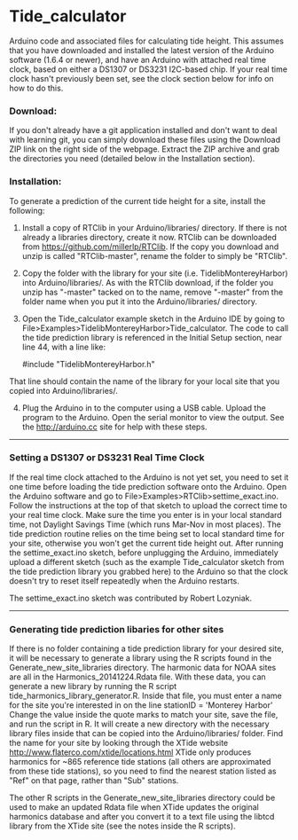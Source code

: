 Tide_calculator
===============

Arduino code and associated files for calculating tide height. This assumes that you 
have downloaded and installed the latest version of the Arduino software (1.6.4 or newer), 
and have an Arduino with attached real time clock, based on either a DS1307 or DS3231
I2C-based chip. If your real time clock hasn't previously been set, see the clock section below
for info on how to do this. 

### Download:
If you don't already have a git application installed and don't want to deal with learning git, you can simply download these files using the Download ZIP link on the right side of the webpage. Extract the ZIP archive and grab the directories you need (detailed below in the Installation section). 

### Installation:

To generate a prediction of the current tide height for a site, install the following:

1. Install a copy of RTClib in your Arduino/libraries/ directory. If there is not already a libraries directory, create it now. RTClib can be downloaded from https://github.com/millerlp/RTClib. If the copy you download and unzip is called "RTClib-master", rename the folder to simply be "RTClib".

2. Copy the folder with the library for your site (i.e. TidelibMontereyHarbor) into Arduino/libraries/. As with the RTClib download, if the folder you unzip has "-master" tacked on to the name, remove "-master" from the folder name when you put it into the Arduino/libraries/ directory.

3. Open the Tide_calculator example sketch in the Arduino IDE by going to File>Examples>TidelibMontereyHarbor>Tide_calculator. The code to call the tide prediction library is referenced in the Initial Setup section, near line 44, with a line like:

	\#include "TidelibMontereyHarbor.h"

That line should contain the name of the library for your local site that you copied into Arduino/libraries/.

4. Plug the Arduino in to the computer using a USB cable. Upload the program to the Arduino. 
Open the serial monitor to view the output. See the http://arduino.cc site for help with 
these steps. 

------------------------------
### Setting a DS1307 or DS3231 Real Time Clock
If the real time clock attached to the Arduino is not yet set, you need to set it one time 
before loading the tide prediction software onto the Arduino. Open the Arduino software and 
go to File>Examples>RTClib>settime_exact.ino. Follow the instructions at the top of that 
sketch to upload the correct time to your real time clock. Make sure the time you enter 
is in your local standard time, not Daylight Savings Time (which runs Mar-Nov in most places). 
The tide prediction routine relies on the time being set to local standard time for your site, 
otherwise you won't get the current tide height out. After running the settime_exact.ino sketch, 
before unplugging the Arduino, immediately upload a different sketch (such as the 
example Tide_calculator sketch from the tide prediction library you grabbed here) to the Arduino 
so that the clock doesn't try to reset itself repeatedly when the Arduino restarts.

The settime_exact.ino sketch was contributed by Robert Lozyniak. 

-------------------------------
### Generating tide prediction libaries for other sites
If there is no folder containing a tide prediction library for your desired site, it
will be necessary to generate a library using the R scripts found in the 
Generate_new_site_libraries directory. The harmonic data for NOAA sites are all in
the Harmonics_20141224.Rdata file. With these data, you can generate a new library
by running the R script tide_harmonics_library_generator.R. Inside that file, you must
enter a name for the site you're interested in on the line
stationID = 'Monterey Harbor'
Change the value inside the quote marks to match your site, save the file, and run the
script in R. It will create a new directory with the necessary library files inside that
can be copied into the Arduino/libraries/ folder. Find the name for your site by looking 
through the XTide website http://www.flaterco.com/xtide/locations.html 
XTide only produces harmonics for ~865 reference tide stations (all others are approximated 
from these tide stations), so you need to find the nearest station listed as "Ref" on that 
page, rather than "Sub" stations.

The other R scripts in the Generate_new_site_libraries directory could be used to make an
updated Rdata file when XTide updates the original harmonics database and after you
convert it to a text file using the libtcd library from the XTide site (see the notes inside
the R scripts). 

